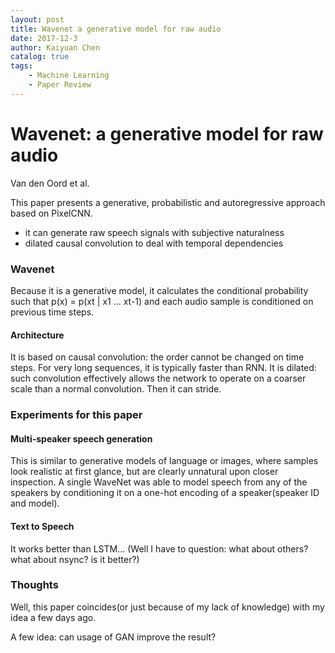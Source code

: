 ```yaml
---
layout: post
title: Wavenet a generative model for raw audio 
date: 2017-12-3
author: Kaiyuan Chen
catalog: true
tags:
    - Machine Learning
    - Paper Review
---
```


# Wavenet: a generative model for raw audio 
Van den Oord et al. 

This paper presents a generative, probabilistic and autoregressive approach based on PixelCNN.
* it can generate raw speech signals with subjective naturalness 
* dilated causal convolution to deal with temporal dependencies 

### Wavenet 
Because it is a generative model, it calculates the conditional probability such that p(x) = p(xt | x1 ... xt-1) and each audio sample is conditioned on previous time steps. 

#### Architecture 
It is based on causal convolution: the order cannot be changed on time steps. For very long sequences, it is typically faster than RNN. 
It is dilated: such convolution effectively allows the network to operate on a coarser scale than a normal convolution. Then it can stride. 

### Experiments for this paper 
#### Multi-speaker speech generation 
This is similar to generative models of language or images, where samples look realistic at first glance, but are clearly unnatural upon
closer inspection.
A single WaveNet was able to model speech from any of the speakers by conditioning it on a one-hot encoding of a speaker(speaker ID and model). 
#### Text to Speech
It works better than LSTM... (Well I have to question: what about others? what about nsync? is it better?)
### Thoughts 
Well, this paper coincides(or just because of my lack of knowledge) with my idea a few days ago. 

A few idea: can usage of GAN improve the result? 